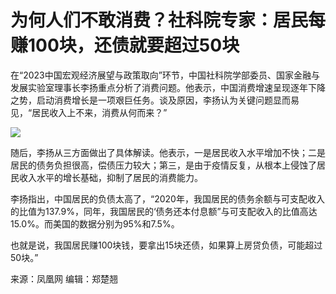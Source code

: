 # 为何人们不敢消费？社科院专家：居民每赚100块，还债就要超过50块

在“2023中国宏观经济展望与政策取向”环节，中国社科院学部委员、国家金融与发展实验室理事长李扬重点分析了消费问题。他表示，中国消费增速呈现逐年下降之势，启动消费增长是一项艰巨任务。谈及原因，李扬认为关键问题显而易见，“居民收入上不来，消费从何而来？”

![](https://inews.gtimg.com/news_bt/OTZlnX19yOq6PqYvjAYLTI14aus4wkj5wI09WKoICFZ5QAA/1000)

随后，李扬从三方面做出了具体解读。他表示，一是居民收入水平增加不快；二是居民的债务负担很高，偿债压力较大；第三，是由于疫情反复，从根本上侵蚀了居民收入水平的增长基础，抑制了居民的消费能力。

李扬指出，中国居民的负债太高了，“2020年，我国居民的债务余额与可支配收入的比值为137.9%，同年，我国居民的‘债务还本付息额”与可支配收入的比值高达15.0%。而美国的数据分别为95%和7.5%。

也就是说，我国居民赚100块钱，要拿出15块还债，如果算上房贷负债，可能超过50块。”

来源：凤凰网 编辑：郑楚翘

